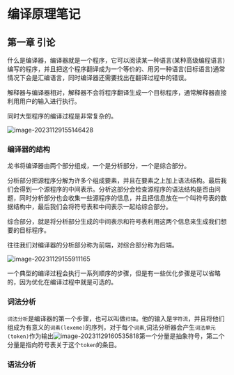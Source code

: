 # 编译原理笔记

## 第一章 引论

什么是编译器，编译器就是一个程序，它可以阅读某一种语言(某种高级编程语言)编写的程序，并且把这个程序翻译成为一个等价的、用另一种语言(目标语言)通常情况下会是汇编语言，同时编译器还需要找出在翻译过程中的错误。

解释器与编译器相对，解释器不会将程序翻译生成一个目标程序，通常解释器直接利用用户的输入进行执行。

同时大型程序的编译过程是非常复杂的。

![image-20231129155146428](C:\Users\29847\AppData\Roaming\Typora\typora-user-images\image-20231129155146428.png)

### 编译器的结构

龙书将编译器由两个部分组成，一个是分析部分，一个是综合部分。

分析部分把源程序分解为许多个组成要素，并且在要素之上加上语法结构。最后我们会得到一个源程序的中间表示。分析这部分会检查源程序的语法结构是否由问题，同时分析部分也会收集一些源程序的信息，并且把信息放在一个叫符号表的数据结构中，最后我们会将符号表和中间表示一起给综合部分。

综合部分，就是将分析部分生成的中间表示和符号表利用这两个信息来生成我们想要的目标程序。

往往我们对编译器的分析部分称为前端，对综合部分称为后端。

![image-20231129155911165](C:\Users\29847\AppData\Roaming\Typora\typora-user-images\image-20231129155911165.png)

一个典型的编译过程会执行一系列顺序的步骤，但是有一些优化步骤是可以省略的，因为优化在编译过程中就是可选的。

### 词法分析

`词法分析`是编译器的第一个步骤，也可以叫做`扫描`。他的输入是`字符流`，并且将他们组成为有意义的`词素(lexeme)`的序列，对于每个`词素`,词法分析器会产生`词法单元(token)`作为输出![image-20231129160535818](C:\Users\29847\AppData\Roaming\Typora\typora-user-images\image-20231129160535818.png)第一个分量是抽象符号，第二个分量是指向符号表关于这个`token`的条目。

### 语法分析



